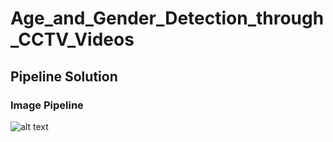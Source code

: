 # Age_and_Gender_Detection_through_CCTV_Videos

## Pipeline Solution

### Image Pipeline

![alt text](https://github.com/Umang1815/Age_and_Gender_Detection_through_CCTV_Videos/blob/main/pics/image.jpg?raw=true)
